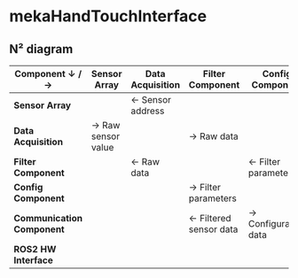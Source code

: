 # mekaHandTouchInterface

## N² diagram

| Component ↓ / →             | Sensor Array       | Data Acquisition | Filter Component       | Config Component     | Communication Component     | ROS2 HW Interface  |
| --------------------------- | ------------------ | ---------------- | ---------------------- | -------------------- | --------------------------- | ------------------ |
| **Sensor Array**            |                    | ← Sensor address |                        |                      |                             |                    |
| **Data Acquisition**        | → Raw sensor value |                  | → Raw data             |                      |                             |                    |
| **Filter Component**        |                    | ← Raw data       |                        | ← Filter parameters  | → Filtered sensor data      |                    |
| **Config Component**        |                    |                  | → Filter parameters    |                      | ← Configuration data        |                    |
| **Communication Component** |                    |                  | ← Filtered sensor data | → Configuration data |                             | ↔ Handshake & data |
| **ROS2 HW Interface**       |                    |                  |                        |                      | ↔ Handshake & config + data |                    |




